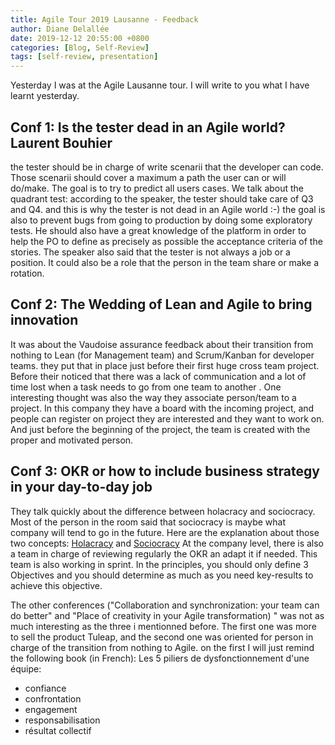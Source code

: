 ```yaml
---
title: Agile Tour 2019 Lausanne - Feedback
author: Diane Delallée
date: 2019-12-12 20:55:00 +0800
categories: [Blog, Self-Review]
tags: [self-review, presentation]
---
```


Yesterday I was at the Agile Lausanne tour. I will write to you what I have learnt yesterday.

## Conf 1: Is the tester dead in an Agile world? Laurent Bouhier

the tester should be in charge of write scenarii that the developer can code. Those scenarii should cover a maximum a path the user can or will do/make. The goal is to try to predict all users cases. We talk about the quadrant test:
according to the speaker, the tester should take care of Q3 and Q4. and this is why the tester is not dead in an Agile world :-)
the goal is also to prevent bugs from going to production by doing some exploratory tests. He should also have a great knowledge of the platform in order to help the PO to define as precisely as possible the acceptance criteria of the stories.
The speaker also said that the tester is not always a job or a position. It could also be a role that the person in the team share or make a rotation.

## Conf 2: The Wedding of Lean and Agile to bring innovation

It was about the Vaudoise assurance feedback about their transition from nothing to Lean (for Management team) and Scrum/Kanban for developer teams.
they put that in place just before their first huge cross team project. Before their noticed that there was a lack of communication and a lot of time lost when a task needs to go from one team to another .
One interesting thought was also the way they associate person/team to a project. In this company they have a board with the incoming project, and people can register on project they are interested and they want to work on. And just before the beginning of the project, the team is created with the proper and motivated person.

## Conf 3: OKR or how to include business strategy in your day-to-day job

They talk quickly about the difference between holacracy and sociocracy. Most of the person in the room said that sociocracy is maybe what company will tend to go in the future. Here are the explanation about those two concepts: [Holacracy](https://en.wikipedia.org/wiki/Holacracy) and [Sociocracy](https://en.wikipedia.org/wiki/Sociocracy)
At the company level, there is also a team in charge of reviewing regularly the OKR an adapt it if needed. This team is also working in sprint. In the principles, you should only define 3 Objectives and you should determine as much as you need key-results to achieve this objective.

The other conferences ("Collaboration and synchronization: your team can do better" and "Place of creativity in your Agile transformation) " was not as much interesting as the three i mentionned before. The first one was more to sell the product Tuleap, and the second one was oriented for person in charge of the transition from nothing to Agile. on the first I will just remind the following book (in French): Les 5 piliers de dysfonctionnement d'une équipe:

- confiance
- confrontation
- engagement
- responsabilisation
- résultat collectif
